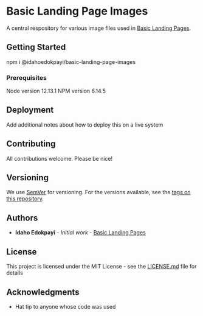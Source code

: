 # Basic Landing Page Images

A central respository for various image files used in [Basic Landing Pages](https://github.com/utdcometsoccer/basiclandingpage).

## Getting Started

npm i @idahoedokpayi/basic-landing-page-images

### Prerequisites
Node version 12.13.1
NPM version 6.14.5

## Deployment

Add additional notes about how to deploy this on a live system

## Contributing

All contributions welcome. Please be nice!

## Versioning

We use [SemVer](http://semver.org/) for versioning. For the versions available, see the [tags on this repository](https://github.com/your/project/tags). 

## Authors

* **Idaho Edokpayi** - *Initial work* - [Basic Landing Pages](https://github.com/utdcometsoccer/basiclandingpage)

## License

This project is licensed under the MIT License - see the [LICENSE.md](..\..\LICENSE.md) file for details

## Acknowledgments

* Hat tip to anyone whose code was used

